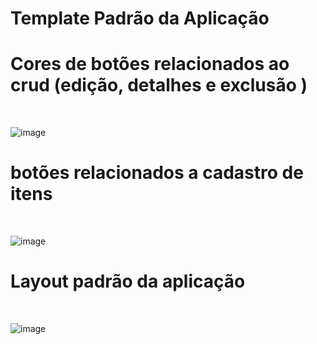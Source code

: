 # Template Padrão da Aplicação

<h1> Cores de botões relacionados ao crud (edição, detalhes e exclusão )</h1><br>

![image](https://github.com/user-attachments/assets/78b30843-4e41-44be-9c7d-d9831f71aedc)

<h1> botões relacionados a cadastro de itens </h1><br>

![image](https://github.com/user-attachments/assets/36a35bfe-df53-45b5-b3e8-98991bd5dba3)

<h1> Layout padrão da aplicação </h1><br>

![image](https://github.com/user-attachments/assets/ea8e9cd6-a878-4627-8e23-ba8344f5859d)
